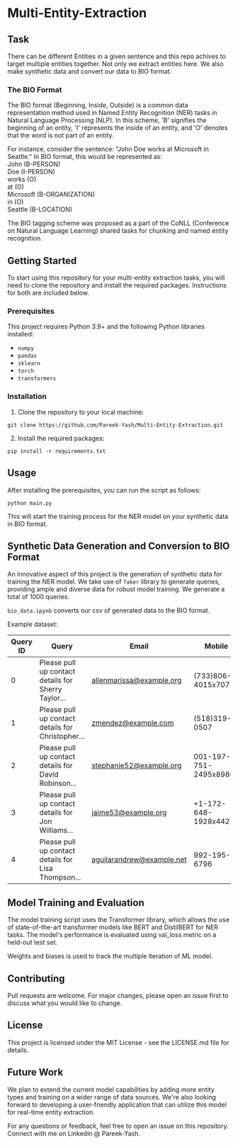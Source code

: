 # Multi-Entity-Extraction



## Task
There can be different Entities in a given sentence and this repo achives to target multiple entities together.
Not only we extract entities here. We also make synthetic data and convert our data to BIO format.

### The BIO Format
The BIO format (Beginning, Inside, Outside) is a common data representation method used in Named Entity Recognition (NER) tasks in Natural Language Processing (NLP). In this scheme, 'B' signifies the beginning of an entity, 'I' represents the inside of an entity, and 'O' denotes that the word is not part of an entity. 

For instance, consider the sentence: "John Doe works at Microsoft in Seattle." In BIO format, this would be represented as: \
John (B-PERSON) \
Doe (I-PERSON) \
works (O) \
at (O) \
Microsoft (B-ORGANIZATION) \
in (O) \
Seattle (B-LOCATION) 

The BIO tagging scheme was proposed as a part of the CoNLL (Conference on Natural Language Learning) shared tasks for chunking and named entity recognition.

## Getting Started

To start using this repository for your multi-entity extraction tasks, you will need to clone the repository and install the required packages. Instructions for both are included below.

### Prerequisites

This project requires Python 3.9+ and the following Python libraries installed:

- `numpy`
- `pandas`
- `sklearn`
- `torch`
- `transformers`

### Installation

1. Clone the repository to your local machine:
```
git clone https://github.com/Pareek-Yash/Multi-Entity-Extraction.git
```
2. Install the required packages:
```
pip install -r requirements.txt
```

## Usage

After installing the prerequisites, you can run the script as follows:

```
python main.py
```

This will start the training process for the NER model on your synthetic data in BIO format.

## Synthetic Data Generation and Conversion to BIO Format

An innovative aspect of this project is the generation of synthetic data for training the NER model. We take use of `faker` library to generate queries, providing ample and diverse data for robust model training. We generate a total of 1000 queries.

`bio_data.ipynb` converts our csv of generated data to the BIO format.

Example dataset:

| Query ID | Query                                                                 | Email                    | Mobile               | FirstName   | LastName  |
|----------|-----------------------------------------------------------------------|--------------------------|----------------------|-------------|-----------|
| 0        | Please pull up contact details for Sherry Taylor...                   | allenmarissa@example.org | (733)806-4015x707   | Sherry      | Taylor    |
| 1        | Please pull up contact details for Christopher...                     | zmendez@example.com     | (518)319-0507       | Christopher | Walker    |
| 2        | Please pull up contact details for David Robinson...                  | stephanie52@example.org  | 001-197-751-2495x89864 | David       | Robinson  |
| 3        | Please pull up contact details for Jon Williams...                    | jaime53@example.org      | +1-172-648-1928x44276 | Jon         | Williams  |
| 4        | Please pull up contact details for Lisa Thompson...                   | aguilarandrew@example.net | 992-195-6796         | Lisa        | Thompson  |


## Model Training and Evaluation

The model training script uses the Transformer library, which allows the use of state-of-the-art transformer models like BERT and DistilBERT for NER tasks. The model's performance is evaluated using val_loss metric on a held-out test set.

Weights and biases is used to track the multiple iteration of ML model.

## Contributing

Pull requests are welcome. For major changes, please open an issue first to discuss what you would like to change.

## License

This project is licensed under the MIT License - see the LICENSE.md file for details.

## Future Work

We plan to extend the current model capabilities by adding more entity types and training on a wider range of data sources. We're also looking forward to developing a user-friendly application that can utilize this model for real-time entity extraction.

For any questions or feedback, feel free to open an issue on this repository. Connect with me on Linkedin @ Pareek-Yash.
